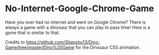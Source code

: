 # No-Internet-Google-Chrome-Game
Have you ever had no internet and went on Google Chrome? There is always a game with a dinosaur that you can play to pass time! Here is a game that is similar to that.


Credits to https://github.com/Sitanshu13/Dino-Game/tree/master/Dino%20Game for the Dinosaur CSS animation. 
